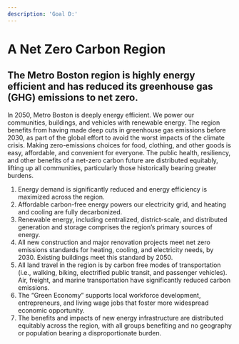 ```yaml
---
description: 'Goal D:'
---
```


# A Net Zero Carbon Region

## The Metro Boston region is highly energy efficient and has reduced its greenhouse gas \(GHG\) emissions to net zero.

In 2050, Metro Boston is deeply energy efficient. We power our communities, buildings, and vehicles with renewable energy. The region benefits from having made deep cuts in greenhouse gas emissions before 2030, as part of the global effort to avoid the worst impacts of the climate crisis. Making zero-emissions choices for food, clothing, and other goods is easy, affordable, and convenient for everyone. The public health, resiliency, and other benefits of a net-zero carbon future are distributed equitably, lifting up all communities, particularly those historically bearing greater burdens.

1. Energy demand is significantly reduced and energy efficiency is maximized across the region.
2. Affordable carbon-free energy powers our electricity grid, and heating and cooling are fully decarbonized.
3. Renewable energy, including centralized, district-scale, and distributed generation and storage comprises the region’s primary sources of energy.
4. All new construction and major renovation projects meet net zero emissions standards for heating, cooling, and electricity needs, by 2030. Existing buildings meet this standard by 2050.
5. All land travel in the region is by carbon free modes of transportation \(i.e., walking, biking, electrified public transit, and passenger vehicles\). Air, freight, and marine transportation have significantly reduced carbon emissions.
6. The “Green Economy” supports local workforce development, entrepreneurs, and living wage jobs that foster more widespread economic opportunity.
7. The benefits and impacts of new energy infrastructure are distributed equitably across the region, with all groups benefiting and no geography or population bearing a disproportionate burden.

